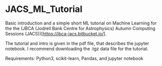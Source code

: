 # JACS_ML_Tutorial

Basic introduction and a simple short ML tutorial on Machine Learning for the 
the (JBCA (Jodrell Bank Centre for Astrophysics) Autumn Computing Sessions (JACS))[https://jbca-jacs.bitbucket.io/].

The tutorial and intro is given in the pdf file, that describes the jupyter notebook.
I recommend downloading the .tgz data file for the tutorial.

Requirements:
Python3, scikit-learn, Pandas, and jupyter notebook 
